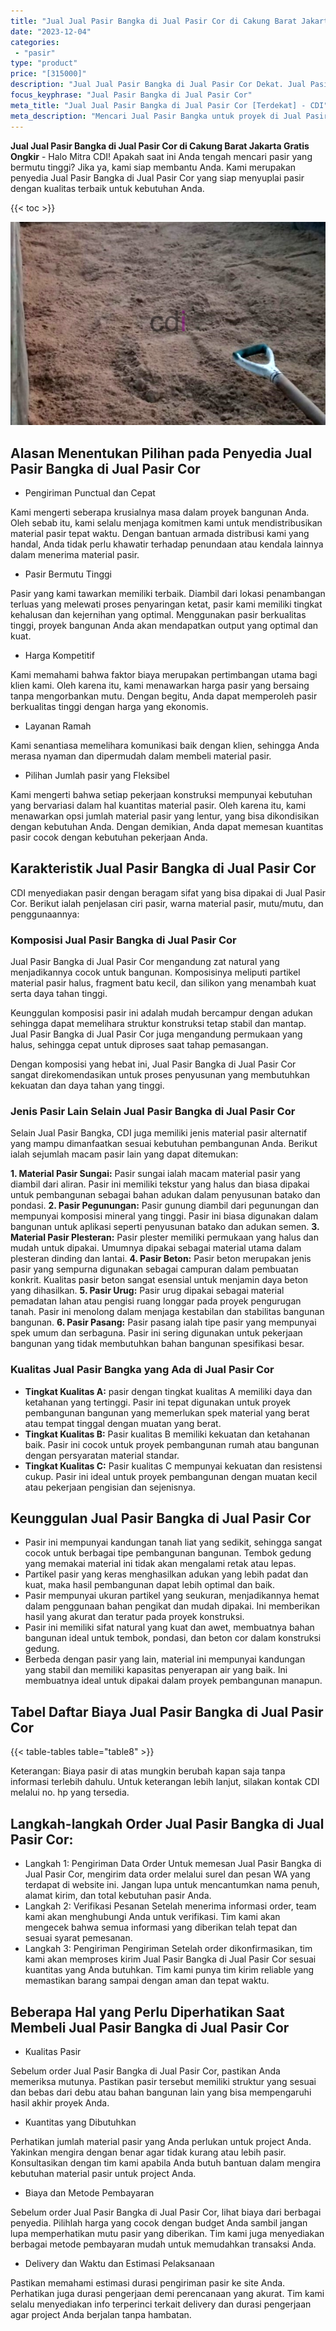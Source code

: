 ```yaml
---
title: "Jual Jual Pasir Bangka di Jual Pasir Cor di Cakung Barat Jakarta Gratis Ongkir"
date: "2023-12-04"
categories:
 - "pasir"
type: "product"
price: "[315000]"
description: "Jual Jual Pasir Bangka di Jual Pasir Cor Dekat. Jual Pasir Bangka ini sering dipakai dalam proyek konstruksi sebagai material adukan yang berkualitas dan halus. Hubungi kami untuk informasi lebih lanjut."
focus_keyphrase: "Jual Pasir Bangka di Jual Pasir Cor"
meta_title: "Jual Jual Pasir Bangka di Jual Pasir Cor [Terdekat] - CDI"
meta_description: "Mencari Jual Pasir Bangka untuk proyek di Jual Pasir Cor? Kami menawarkan Jual Pasir Bangka berkualitas untuk material adukan. Segera dapatkan penawaran terbaik."
---
```


**Jual Jual Pasir Bangka di Jual Pasir Cor di Cakung Barat Jakarta Gratis Ongkir** - Halo Mitra CDI! Apakah saat ini Anda tengah mencari pasir yang bermutu tinggi? Jika ya, kami siap membantu Anda. Kami merupakan penyedia Jual Pasir Bangka di Jual Pasir Cor yang siap menyuplai pasir dengan kualitas terbaik untuk kebutuhan Anda.

{{< toc >}}

![Jual Jual Pasir Bangka di Jual Pasir Cor di Cakung Barat Jakarta Gratis Ongkir](/images/pasir/pasir-bangunan-32.jpg)

## Alasan Menentukan Pilihan pada Penyedia Jual Pasir Bangka di Jual Pasir Cor

*   Pengiriman Punctual dan Cepat

Kami mengerti seberapa krusialnya masa dalam proyek bangunan Anda. Oleh sebab itu, kami selalu menjaga komitmen kami untuk mendistribusikan material pasir tepat waktu. Dengan bantuan armada distribusi kami yang handal, Anda tidak perlu khawatir terhadap penundaan atau kendala lainnya dalam menerima material pasir.
*   Pasir Bermutu Tinggi

Pasir yang kami tawarkan memiliki terbaik. Diambil dari lokasi penambangan terluas yang melewati proses penyaringan ketat, pasir kami memiliki tingkat kehalusan dan kejernihan yang optimal. Menggunakan pasir berkualitas tinggi, proyek bangunan Anda akan mendapatkan output yang optimal dan kuat.
*   Harga Kompetitif

Kami memahami bahwa faktor biaya merupakan pertimbangan utama bagi klien kami. Oleh karena itu, kami menawarkan harga pasir yang bersaing tanpa mengorbankan mutu. Dengan begitu, Anda dapat memperoleh pasir berkualitas tinggi dengan harga yang ekonomis.
*   Layanan Ramah

Kami senantiasa memelihara komunikasi baik dengan klien, sehingga Anda merasa nyaman dan dipermudah dalam membeli material pasir.
*   Pilihan Jumlah pasir yang Fleksibel

Kami mengerti bahwa setiap pekerjaan konstruksi mempunyai kebutuhan yang bervariasi dalam hal kuantitas material pasir. Oleh karena itu, kami menawarkan opsi jumlah material pasir yang lentur, yang bisa dikondisikan dengan kebutuhan Anda. Dengan demikian, Anda dapat memesan kuantitas pasir cocok dengan kebutuhan pekerjaan Anda.

## Karakteristik Jual Pasir Bangka di Jual Pasir Cor

CDI menyediakan pasir dengan beragam sifat yang bisa dipakai di Jual Pasir Cor. Berikut ialah penjelasan ciri pasir, warna material pasir, mutu/mutu, dan penggunaannya:

### Komposisi Jual Pasir Bangka di Jual Pasir Cor

Jual Pasir Bangka di Jual Pasir Cor mengandung zat natural yang menjadikannya cocok untuk bangunan. Komposisinya meliputi partikel material pasir halus, fragment batu kecil, dan silikon yang menambah kuat serta daya tahan tinggi.

Keunggulan komposisi pasir ini adalah mudah bercampur dengan adukan sehingga dapat memelihara struktur konstruksi tetap stabil dan mantap. Jual Pasir Bangka di Jual Pasir Cor juga mengandung permukaan yang halus, sehingga cepat untuk diproses saat tahap pemasangan.

Dengan komposisi yang hebat ini, Jual Pasir Bangka di Jual Pasir Cor sangat direkomendasikan untuk proses penyusunan yang membutuhkan kekuatan dan daya tahan yang tinggi.

### Jenis Pasir Lain Selain Jual Pasir Bangka di Jual Pasir Cor

Selain Jual Pasir Bangka, CDI juga memiliki jenis material pasir alternatif yang mampu dimanfaatkan sesuai kebutuhan pembangunan Anda. Berikut ialah sejumlah macam pasir lain yang dapat ditemukan:

**1\. Material Pasir Sungai:** Pasir sungai ialah macam material pasir yang diambil dari aliran. Pasir ini memiliki tekstur yang halus dan biasa dipakai untuk pembangunan sebagai bahan adukan dalam penyusunan batako dan pondasi.
**2\. Pasir Pegunungan:** Pasir gunung diambil dari pegunungan dan mempunyai komposisi mineral yang tinggi. Pasir ini biasa digunakan dalam bangunan untuk aplikasi seperti penyusunan batako dan adukan semen.
**3\. Material Pasir Plesteran:** Pasir plester memiliki permukaan yang halus dan mudah untuk dipakai. Umumnya dipakai sebagai material utama dalam plesteran dinding dan lantai.
**4\. Pasir Beton:** Pasir beton merupakan jenis pasir yang sempurna digunakan sebagai campuran dalam pembuatan konkrit. Kualitas pasir beton sangat esensial untuk menjamin daya beton yang dihasilkan.
**5\. Pasir Urug:** Pasir urug dipakai sebagai material pemadatan lahan atau pengisi ruang longgar pada proyek pengurugan tanah. Pasir ini menolong dalam menjaga kestabilan dan stabilitas bangunan bangunan.
**6\. Pasir Pasang:** Pasir pasang ialah tipe pasir yang mempunyai spek umum dan serbaguna. Pasir ini sering digunakan untuk pekerjaan bangunan yang tidak membutuhkan bahan bangunan spesifikasi besar.

### Kualitas Jual Pasir Bangka yang Ada di Jual Pasir Cor

*   **Tingkat Kualitas A:** pasir dengan tingkat kualitas A memiliki daya dan ketahanan yang tertinggi. Pasir ini tepat digunakan untuk proyek pembangunan bangunan yang memerlukan spek material yang berat atau tempat tinggal dengan muatan yang berat.
*   **Tingkat Kualitas B:** Pasir kualitas B memiliki kekuatan dan ketahanan baik. Pasir ini cocok untuk proyek pembangunan rumah atau bangunan dengan persyaratan material standar.
*   **Tingkat Kualitas C:** Pasir kualitas C mempunyai kekuatan dan resistensi cukup. Pasir ini ideal untuk proyek pembangunan dengan muatan kecil atau pekerjaan pengisian dan sejenisnya.

## Keunggulan Jual Pasir Bangka di Jual Pasir Cor

*   Pasir ini mempunyai kandungan tanah liat yang sedikit, sehingga sangat cocok untuk berbagai tipe pembangunan bangunan. Tembok gedung yang memakai material ini tidak akan mengalami retak atau lepas.
*   Partikel pasir yang keras menghasilkan adukan yang lebih padat dan kuat, maka hasil pembangunan dapat lebih optimal dan baik.
*   Pasir mempunyai ukuran partikel yang seukuran, menjadikannya hemat dalam penggunaan bahan pengikat dan mudah dipakai. Ini memberikan hasil yang akurat dan teratur pada proyek konstruksi.
*   Pasir ini memiliki sifat natural yang kuat dan awet, membuatnya bahan bangunan ideal untuk tembok, pondasi, dan beton cor dalam konstruksi gedung.
*   Berbeda dengan pasir yang lain, material ini mempunyai kandungan yang stabil dan memiliki kapasitas penyerapan air yang baik. Ini membuatnya ideal untuk dipakai dalam proyek pembangunan manapun.

## Tabel Daftar Biaya Jual Pasir Bangka di Jual Pasir Cor

{{< table-tables table="table8" >}}

Keterangan: Biaya pasir di atas mungkin berubah kapan saja tanpa informasi terlebih dahulu. Untuk keterangan lebih lanjut, silakan kontak CDI melalui no. hp yang tersedia.

## Langkah-langkah Order Jual Pasir Bangka di Jual Pasir Cor:

*   Langkah 1: Pengiriman Data Order
Untuk memesan Jual Pasir Bangka di Jual Pasir Cor, mengirim data order melalui surel dan pesan WA yang terdapat di website ini. Jangan lupa untuk mencantumkan nama penuh, alamat kirim, dan total kebutuhan pasir Anda.
*   Langkah 2: Verifikasi Pesanan
Setelah menerima informasi order, team kami akan menghubungi Anda untuk verifikasi. Tim kami akan mengecek bahwa semua informasi yang diberikan telah tepat dan sesuai syarat pemesanan.
*   Langkah 3: Pengiriman Pengiriman
Setelah order dikonfirmasikan, tim kami akan memproses kirim Jual Pasir Bangka di Jual Pasir Cor sesuai kuantitas yang Anda butuhkan. Tim kami punya tim kirim reliable yang memastikan barang sampai dengan aman dan tepat waktu.

## Beberapa Hal yang Perlu Diperhatikan Saat Membeli Jual Pasir Bangka di Jual Pasir Cor

*   Kualitas Pasir

Sebelum order Jual Pasir Bangka di Jual Pasir Cor, pastikan Anda memeriksa mutunya. Pastikan pasir tersebut memiliki struktur yang sesuai dan bebas dari debu atau bahan bangunan lain yang bisa mempengaruhi hasil akhir proyek Anda.
*   Kuantitas yang Dibutuhkan

Perhatikan jumlah material pasir yang Anda perlukan untuk project Anda. Yakinkan mengira dengan benar agar tidak kurang atau lebih pasir. Konsultasikan dengan tim kami apabila Anda butuh bantuan dalam mengira kebutuhan material pasir untuk project Anda.
*   Biaya dan Metode Pembayaran

Sebelum order Jual Pasir Bangka di Jual Pasir Cor, lihat biaya dari berbagai penyedia. Pilihlah harga yang cocok dengan budget Anda sambil jangan lupa memperhatikan mutu pasir yang diberikan. Tim kami juga menyediakan berbagai metode pembayaran mudah untuk memudahkan transaksi Anda.
*   Delivery dan Waktu dan Estimasi Pelaksanaan

Pastikan memahami estimasi durasi pengiriman pasir ke site Anda. Perhatikan juga durasi pengerjaan demi perencanaan yang akurat. Tim kami selalu menyediakan info terperinci terkait delivery dan durasi pengerjaan agar project Anda berjalan tanpa hambatan.
